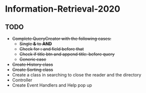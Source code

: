 # Information-Retrieval-2020

## TODO

* ~~Complete QueryCreator with the following cases:~~
	* ~~Single __&__ to __AND__~~
	* ~~Check for __:__ and field before that~~
	* ~~Check if title btn and append title: before query~~
	* ~~Generic case~~
* ~~Create History class~~
* ~~Create Sorting class~~
* Create a class in searching to close the reader and the directory
* Controller
* Create Event Handlers and Help pop up